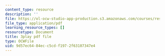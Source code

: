 ```yaml
---
content_type: resource
description: ''
file: https://ol-ocw-studio-app-production.s3.amazonaws.com/courses/res-8-007-cosmic-origin-of-the-chemical-elements-fall-2019/9d57ec6484ecc5cdf1972f63107347e4_GmzGci0Cpw.pdf
file_type: application/pdf
learning_resource_types: []
resourcetype: Document
title: 3play pdf file
type: OCWFile
uid: 9d57ec64-84ec-c5cd-f197-2f63107347e4
---
```

